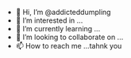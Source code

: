 - 👋 Hi, I’m @addicteddumpling
- 👀 I’m interested in ...
- 🌱 I’m currently learning ...
- 💞️ I’m looking to collaborate on ...
- 📫 How to reach me ...tahnk you

<!---
addicteddumpling/addicteddumpling is a ✨ special ✨ repository because its `README.md` (this file) appears on your GitHub profile.
You can click the Preview link to take a look at your changes.
--->

